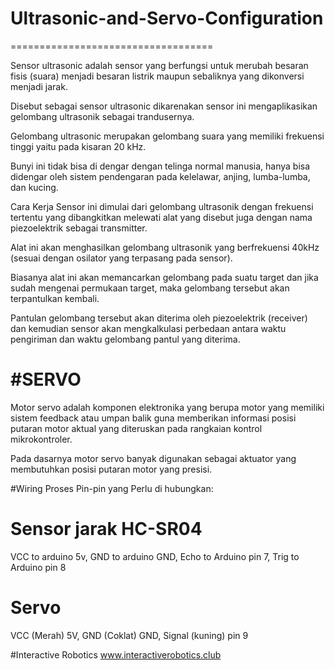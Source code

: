 # Ultrasonic-and-Servo-Configuration
===================================

Sensor ultrasonic adalah sensor yang berfungsi untuk merubah besaran fisis (suara) menjadi besaran listrik maupun sebaliknya yang dikonversi menjadi jarak.

Disebut sebagai sensor ultrasonic dikarenakan sensor ini mengaplikasikan gelombang ultrasonik sebagai trandusernya.

Gelombang ultrasonic merupakan gelombang suara yang memiliki frekuensi tinggi yaitu pada kisaran 20 kHz.

Bunyi ini tidak bisa di dengar dengan telinga normal manusia, hanya bisa didengar oleh sistem pendengaran pada kelelawar, anjing, lumba-lumba, dan kucing.

Cara Kerja
Sensor ini dimulai dari gelombang ultrasonik dengan frekuensi tertentu yang dibangkitkan melewati alat yang disebut juga dengan nama piezoelektrik sebagai transmitter.

Alat ini akan menghasilkan gelombang ultrasonik yang berfrekuensi 40kHz  (sesuai dengan osilator yang terpasang pada sensor).

Biasanya alat ini akan memancarkan gelombang pada suatu target dan jika sudah mengenai permukaan target, maka gelombang tersebut akan terpantulkan kembali.

Pantulan gelombang tersebut akan diterima oleh piezoelektrik (receiver) dan kemudian sensor akan mengkalkulasi perbedaan antara waktu pengiriman dan waktu gelombang pantul yang diterima.


#SERVO
========================
Motor servo adalah komponen elektronika yang berupa motor yang memiliki sistem feedback atau umpan balik guna memberikan informasi posisi putaran motor aktual yang diteruskan pada rangkaian kontrol mikrokontroler.

Pada dasarnya motor servo banyak digunakan sebagai aktuator yang membutuhkan posisi putaran motor yang presisi.


#Wiring Proses
Pin-pin yang Perlu di hubungkan:


Sensor jarak HC-SR04
=====================
VCC to arduino 5v, 
GND to arduino GND, 
Echo to Arduino pin 7, 
Trig to Arduino pin 8

Servo 
=====================
VCC (Merah) 5V, 
GND (Coklat) GND, 
Signal (kuning) pin 9


#Interactive Robotics
www.interactiverobotics.club
